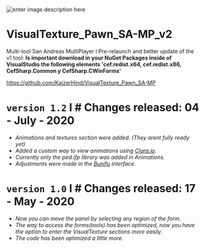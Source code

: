 ![enter image description here](https://media.discordapp.net/attachments/522658194602852352/711783281611505684/unknown.png)

# VisualTexture_Pawn_SA-MP_v2
Multi-tool San Andreas MultiPlayer l Pre-relaunch and better update of the v1 tool: 
**Is important download in your NuGet Packages inside of VisualStudio the following elements 'cef.redist.x64, cef.redist.x86, CefSharp.Common y CefSharp.CWinForms'**

https://github.com/KaizerHind/VisualTexture_Pawn_SA-MP
#

# `version 1.2` l # Changes released: 04 - July - 2020

 - *Animations and textures section were added. (They arent fully ready yet)*
 - *Added a custom way to view animations using [Clara.io](http://clara.io/).*
 - *Currently only the ped.ifp library was added in Animations.*
 - *Adjustments were made in the [Bunifu](https://bunifuframework.com/) interface.*

# `version 1.0` l # Changes released: 17 - May - 2020

 - *Now you can move the panel by selecting any region of the form.*
 - *The way to access the forms(tools) has been optimized, now you have the option to enter the VisualTexture sections more easily.*
 - *The code has been optimized a little more.*
